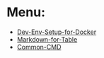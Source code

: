 # Menu:

* [Dev-Env-Setup-for-Docker](https://longchengong.github.io/dev-setup-docker)
* [Markdown-for-Table](https://longchengong.github.io/md-table)
* [Common-CMD](https://longchengong.github.io/common-cmd)
